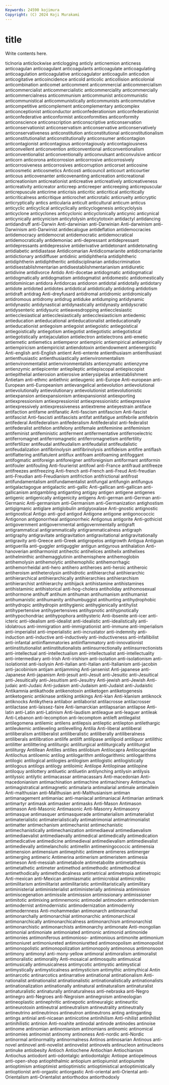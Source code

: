 ```yaml
---
Keywords: 24590 kojimura
Copyright: (C) 2024 Koji Murakami
---
```


# title

Write contents here.



ticlnoria anticlockwise
anticlogging anticly anticnemion anticness anticoagulan anticoagulant anticoagulants anticoagulate anticoagulating anticoagulation
anticoagulative anticoagulator anticoagulin anticodon anticogitative anticoincidence anticold anticolic anticollision anticolonial
anticombination anticomet anticomment anticommercial anticommercialism anticommercialist anticommercialistic anticommerciality anticommercially anticommercialness
anticommunism anticommunist anticommunistic anticommunistical anticommunistically anticommunists anticommutative anticompetitive anticomplement anticomplementary
anticomplex anticonceptionist anticonductor anticonfederationism anticonfederationist anticonfederative anticonformist anticonformities anticonformity anticonscience
anticonscription anticonscriptive anticonservation anticonservationist anticonservatism anticonservative anticonservatively anticonservativeness anticonstitution anticonstitutional
anticonstitutionalism anticonstitutionalist anticonstitutionally anticonsumer anticontagion anticontagionist anticontagious anticontagiously anticontagiousness anticonvellent
anticonvention anticonventional anticonventionalism anticonventionalist anticonventionally anticonvulsant anticonvulsive anticor anticorn anticorona
anticorrosion anticorrosive anticorrosively anticorrosiveness anticorrosives anticorruption anticorset anticosine anticosmetic anticosmetics
Anticosti anticouncil anticourt anticourtier anticous anticovenanter anticovenanting anticreation anticreational anticreationism
anticreationist anticreative anticreatively anticreativeness anticreativity anticreator anticreep anticreeper anticreeping anticrepuscular
anticrepuscule anticrime anticrisis anticritic anticritical anticritically anticriticalness anticritique anticrochet anticrotalic
anticruelty anticryptic anticryptically antics anticularia anticult anticultural anticum anticus anticyclic
anticyclical anticyclically anticyclogenesis anticyclolysis anticyclone anticyclones anticyclonic anticyclonically anticynic anticynical
anticynically anticynicism anticytolysin anticytotoxin antidactyl antidancing antidandruff anti-Darwin Anti-darwinian anti-Darwinian
Anti-darwinism anti-Darwinism anti-Darwinist antidecalogue antideflation antidemocracies antidemocracy antidemocrat antidemocratic antidemocratical
antidemocratically antidemoniac anti-depressant antidepressant antidepressants antidepressive antiderivative antidetonant antidetonating antidiabetic
antidiastase Antidicomarian Antidicomarianite antidicomarianite antidictionary antidiffuser antidinic antidiphtheria antidiphtheric antidiphtherin
antidiphtheritic antidisciplinarian antidiscrimination antidisestablishmentarian antidisestablishmentarianism antidiuretic antidivine antidivorce Antido Anti-docetae
antidogmatic antidogmatical antidogmatically antidogmatism antidogmatist antidomestic antidomestically antidominican antidora Antidorcas
antidoron antidotal antidotally antidotary antidote antidoted antidotes antidotical antidotically antidoting
antidotism antidraft antidrag Anti-dreyfusard antidromal antidromic antidromically antidromous antidromy antidrug
antiduke antidumping antidynamic antidynastic antidynastical antidynastically antidynasty antidyscratic antidysenteric antidysuric
antieavesdropping antiecclesiastic antiecclesiastical antiecclesiastically antiecclesiasticism antiedemic antieducation antieducational antieducationalist antieducationally
antieducationist antiegoism antiegoist antiegoistic antiegoistical antiegoistically antiegotism antiegotist antiegotistic antiegotistical
antiegotistically antiejaculation antielectron antielectrons anti-emetic antiemetic antiemetics antiemperor antiempiric antiempirical
antiempirically antiempiricism antiempiricist antiendotoxin antiendowment antienergistic Anti-english anti-English antient Anti-entente
antienthusiasm antienthusiast antienthusiastic antienthusiastically antienvironmentalism antienvironmentalist antienvironmentalists antienzymatic antienzyme antienzymic
antiepicenter antiepileptic antiepiscopal antiepiscopist antiepithelial antierosion antierosive antierysipelas antiestablishment Antietam
anti-ethmc antiethnic antieugenic anti-Europe Anti-european anti-European anti-Europeanism antievangelical antievolution antievolutional
antievolutionally antievolutionary antievolutionist antievolutionistic antiexpansion antiexpansionism antiexpansionist antiexporting antiexpressionism antiexpressionist
antiexpressionistic antiexpressive antiexpressively antiexpressiveness antiextreme antieyestrain antiface antifaction antifame antifanatic
Anti-fascism antifascism Anti-fascist antifascist Anti-fascisti antifascists antifat antifatigue antifebrile antifebrin
antifederal Antifederalism antifederalism Antifederalist anti-federalist antifederalist antifelon antifelony antifemale antifeminine
antifeminism antifeminist antifeministic antiferment antifermentative antiferroelectric antiferromagnet antiferromagnetic antiferromagnetism antifertility
antifertilizer antifeudal antifeudalism antifeudalist antifeudalistic antifeudalization antifibrinolysin antifibrinolysis antifideism antifire
antiflash antiflattering antiflatulent antiflux antifoam antifoaming antifoggant antifogmatic antiforeign antiforeigner
antiforeignism antiformant antiformin antifouler antifouling Anti-fourierist antifowl anti-France antifraud antifreeze
antifreezes antifreezing Anti-french anti-French anti-Freud Anti-freudian anti-Freudian anti-Freudianism antifriction antifrictional
antifrost antifundamentalism antifundamentalist antifungal antifungin antifungus antigalactagogue antigalactic anti-gallic Anti-gallican
anti-gallican anti-gallicanism antigambling antiganting antigay antigen antigene antigenes antigenic antigenically
antigenicity antigens Anti-german anti-German anti-Germanic Anti-germanism anti-Germanism anti-Germanization antighostism antigigmanic
antiglare antiglobulin antiglyoxalase Anti-gnostic antignostic antignostical Antigo anti-god antigod Antigone
antigone antigonococcic Antigonon antigonorrheal antigonorrheic Antigonus antigorite Anti-gothicist antigovernment antigovernmental
antigovernmentally antigraft antigrammatical antigrammatically antigrammaticalness antigraph antigraphy antigravitate antigravitation antigravitational
antigravitationally antigravity anti-Greece anti-Greek antigropelos antigrowth Antigua Antiguan antiguerilla anti-guggler
antiguggler antigun antigyrous antihalation Anti-hanoverian antiharmonist antihectic antihelices antihelix antihelixes
antihelminthic antihemagglutinin antihemisphere antihemoglobin antihemolysin antihemolytic antihemophilic antihemorrhagic antihemorrheidal anti-hero
antihero antiheroes anti-heroic antiheroic antiheroism antiheterolysin antihidrotic antihierarchal antihierarchic antihierarchical
antihierarchically antihierarchies antihierarchism antihierarchist antihierarchy antihijack antihistamine antihistamines antihistaminic antihistorical
anti-hog-cholera antiholiday antihomosexual antihormone antihuff antihum antihuman antihumanism antihumanist antihumanistic
antihumanity antihumbuggist antihunting antihydrophobic antihydropic antihydropin antihygienic antihygienically antihylist antihypertensive
antihypertensives antihypnotic antihypnotically antihypochondriac antihypophora antihysteric Anti-ibsenite anti-icer anti-icteric anti-idealism
anti-idealist anti-idealistic anti-idealistically anti-idolatrous anti-immigration anti-immigrationist anti-immune anti-imperialism anti-imperialist anti-imperialistic
anti-incrustator anti-indemnity anti-induction anti-inductive anti-inductively anti-inductiveness anti-infallibilist anti-infantal antiinflammatories antiinflammatory
anti-innovationist antiinstitutionalist antiinstitutionalists antiinsurrectionally antiinsurrectionists anti-intellectual anti-intellectualism anti-intellectualist anti-intellectuality anti-intermediary
anti-Irish Anti-irishism anti-isolation anti-isolationism anti-isolationist anti-isolysin Anti-italian anti-Italian anti-Italianism anti-jacobin
anti-jacobinism antijam antijamming Anti-jansenist Anti-japanese anti-Japanese Anti-japanism Anti-jesuit anti-Jesuit anti-Jesuitic
anti-Jesuitical anti-Jesuitically anti-Jesuitism anti-Jesuitry Anti-jewish anti-Jewish Anti-judaic anti-Judaic Anti-judaism anti-Judaism
anti-Judaist anti-Judaistic Antikamnia antikathode antikenotoxin antiketogen antiketogenesis antiketogenic antikinase antiking
antikings Anti-klan Anti-klanism antiknock antiknocks Antikythera antilabor antilaborist antilacrosse antilacrosser
antilactase anti-laissez-faire Anti-lamarckian antilapsarian antilapse Anti-latin anti-Latin anti-Latinism Anti-laudism antileague
anti-leaguer antileak Anti-Lebanon anti-lecomption anti-lecomptom antileft antilegalist antilegomena antilemic antilens
antilepsis antileptic antilepton antilethargic antileukemic antileveling antilevelling Antilia Anti-liberal antiliberal
antiliberalism antiliberalist antiliberalistic antiliberally antiliberalness antiliberals antilibration antilife antilift antilipase
antilipoid antiliquor antilithic antilitter antilittering antiliturgic antiliturgical antiliturgically antiliturgist antiliturgy
Antillean Antilles antilles antilobium Antilocapra Antilocapridae Antilochus antiloemic antilog antilogarithm
antilogarithmic antilogarithms antilogic antilogical antilogies antilogism antilogistic antilogistically antilogous antilogs
antilogy antiloimic Antilope Antilopinae antilopine antiloquy antilottery antiluetic antiluetin antilynching
antilysin antilysis antilyssic antilytic antimacassar antimacassars Anti-macedonian Anti-macedonianism antimachination antimachine
antimachinery Antimachus antimagistratical antimagnetic antimalaria antimalarial antimale antimallein Anti-malthusian anti-Malthusian
anti-Malthusianism antiman antimanagement antimaniac anti-maniacal antimaniacal Antimarian antimark antimartyr antimask
antimasker antimasks Anti-Mason Antimason antimason Anti-Masonic Antimasonic Anti-Masonry Antimasonry antimasque
antimasquer antimasquerade antimaterialism antimaterialist antimaterialistic antimaterialistically antimatrimonial antimatrimonialist antimatter antimechanism
antimechanist antimechanistic antimechanistically antimechanization antimediaeval antimediaevalism antimediaevalist antimediaevally antimedical antimedically
antimedication antimedicative antimedicine antimedieval antimedievalism antimedievalist antimedievally antimelancholic antimellin antimeningococcic
antimensia antimension antimensium antimephitic antimere antimeres antimerger antimerging antimeric Antimerina
antimerism antimeristem antimesia antimeson Anti-messiah antimetabole antimetabolite antimetathesis antimetathetic antimeter
antimethod antimethodic antimethodical antimethodically antimethodicalness antimetrical antimetropia antimetropic Anti-mexican anti-Mexican
antimiasmatic antimicrobial antimicrobic antimilitarism antimilitarist antimilitaristic antimilitaristically antimilitary antiministerial antiministerialist
antiministerially antiminsia antiminsion antimiscegenation antimissile antimission antimissionary antimissioner antimitotic antimixing
antimnemonic antimodel antimodern antimodernism antimodernist antimodernistic antimodernization antimodernly antimodernness Anti-mohammedan
antimonarch antimonarchal antimonarchally antimonarchial antimonarchic antimonarchical antimonarchically antimonarchicalness antimonarchism antimonarchist
antimonarchistic antimonarchists antimonarchy antimonate Anti-mongolian antimonial antimoniate antimoniated antimonic antimonid
antimonide antimonies antimoniferous antimonioso- antimonious antimonite antimonium antimoniuret antimoniureted antimoniuretted
antimonopolism antimonopolist antimonopolistic antimonopolization antimonopoly antimonous antimonsoon antimony antimonyl anti-mony-yellow
antimoral antimoralism antimoralist antimoralistic antimorality Anti-mosaical antimosquito antimusical antimusically antimusicalness
antimycotic antimystic antimystical antimystically antimysticalness antimysticism antimythic antimythical Antin antinarcotic
antinarcotics antinarrative antinational antinationalism Anti-nationalist antinationalist antinationalistic antinationalistically antinationalists antinationalization
antinationally antinatural antinaturalism antinaturalist antinaturalistic antinaturally antinaturalness anti-nebraska anti-Negro antinegro
anti-Negroes anti-Negroism antinegroism antineologian antineoplastic antinephritic antinepotic antineuralgic antineuritic antineurotoxin
antineutral antineutralism antineutrality antineutrally antineutrino antineutrinos antineutron antineutrons anting antinganting
antings antinial anti-nicaean antinicotine antinihilism Anti-nihilist antinihilist antinihilistic antinion Anti-noahite
antinodal antinode antinodes antinoise antinome antinomian antinomianism antinomians antinomic antinomical
antinomies antinomist antinomy antinoness Anti-nordic anti-Nordic antinormal antinormality antinormalness Antinos
antinosarian Antinous anti-novel antinovel anti-novelist antinovelist antinovels antinucleon antinucleons antinuke
antiobesity Antioch Antiochene Antiochian Antiochianism Antiochus antiodont anti-odontalgic antiodontalgic Antiope
antiopelmous anti-open-shop antiophthalmic antiopium antiopiumist antiopiumite antioptimism antioptimist antioptimistic antioptimistical
antioptimistically antioptionist anti-orgastic antiorgastic Anti-oriental anti-Oriental anti-Orientalism anti-Orientalist antiorthodox antiorthodoxly
